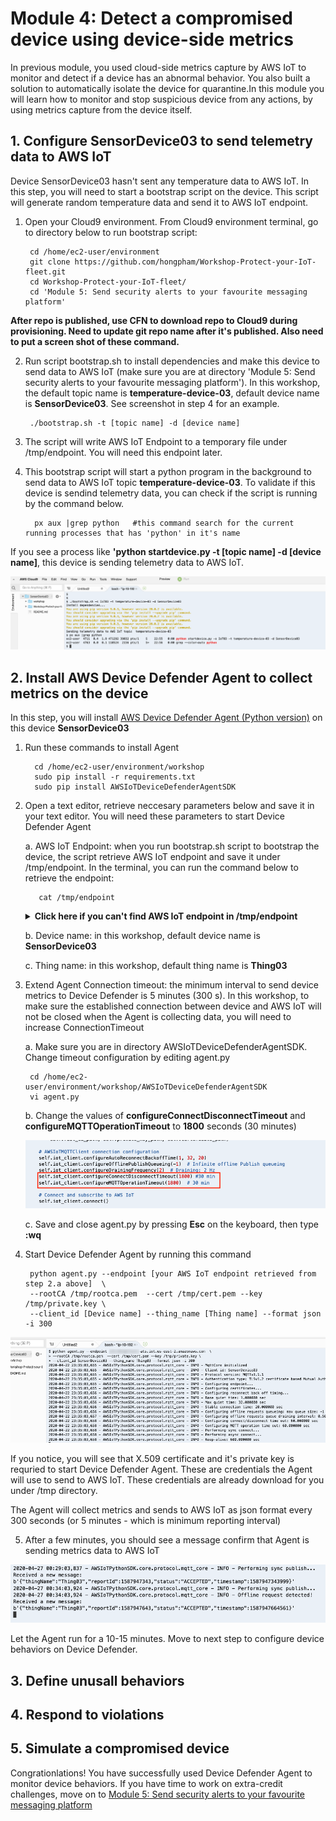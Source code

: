 # Module 4: Detect a compromised device using device-side metrics 

In previous module, you used cloud-side metrics capture by AWS IoT to monitor and detect if a device has an abnormal behavior. You also built a solution to automatically isolate the device for quarantine.In this module you will learn how to monitor and stop suspicious device from any actions, by using metrics capture from the device itself. 

## 1. Configure SensorDevice03 to send telemetry data to AWS IoT

Device SensorDevice03 hasn't sent any temperature data to AWS IoT. In this step, you will need to start a bootstrap script on the device. This script will generate random temperature data and send it to AWS IoT endpoint.

1. Open your Cloud9 environment. From Cloud9 environment terminal, go to directory below to run bootstrap script:
      
        cd /home/ec2-user/environment
        git clone https://github.com/hongpham/Workshop-Protect-your-IoT-fleet.git
        cd Workshop-Protect-your-IoT-fleet/
        cd 'Module 5: Send security alerts to your favourite messaging platform'
        
**After repo is published, use CFN to download repo to Cloud9 during provisioning. Need to update git repo name after it's published. Also need to put a screen shot of these command.**

2. Run script bootstrap.sh to install dependencies and make this device to send data to AWS IoT (make sure you are at directory 'Module 5: Send security alerts to your favourite messaging platform'). In this workshop, the default topic name is **temperature-device-03**, default device name is **SensorDevice03**. See screenshot in step 4 for an example. 

        ./bootstrap.sh -t [topic name] -d [device name]
        
3. The script will write AWS IoT Endpoint to a temporary file under /tmp/endpoint. You will need this endpoint later. 

4. This bootstrap script will start a python program in the background to send data to AWS IoT topic **temperature-device-03**. To validate if this device is sendind telemetry data, you can check if the script is running by the command below.
        
         px aux |grep python   #this command search for the current running processes that has 'python' in it's name
         
If you see a process like **'python startdevice.py -t [topic name] -d [device name]**, this device is sending telemetry data to AWS IoT.
 
<img src="../images/bootstrapscript.png"/>
  
## 2. Install AWS Device Defender Agent to collect metrics on the device

In this step, you will install [AWS Device Defender Agent (Python version)](https://github.com/aws-samples/aws-iot-device-defender-agent-sdk-python) on this device **SensorDevice03**

1. Run these commands to install Agent

         cd /home/ec2-user/environment/workshop
         sudo pip install -r requirements.txt 
         sudo pip install AWSIoTDeviceDefenderAgentSDK
         
2. Open a text editor, retrieve neccesary parameters below and save it in your text editor. You will need these parameters to start Device Defender Agent

      a. AWS IoT Endpoint: when you run bootstrap.sh script to bootstrap the device, the script retrieve AWS IoT endpoint and save it under /tmp/endpoint. In the terminal, you can run the command  below to retrieve the endpoint:
       
          cat /tmp/endpoint
          
 
   **<details><summary>Click here if you can't find AWS IoT endpoint in /tmp/endpoint</summary><br>**
  
     1. If you don't have AWS IoT Endpoint in file /tmp/endpoint, you can retrieve it manually from AWS IoT Console.

     2. Go to **AWS IoT Core console**. Make sure that you are in the correct region. Click **Manage** to view list of IoT things. Click on any thing, for example **Thing01**. Click **Interact**. Copy the Rest API endpoint under **HTTPS**
    
        <img src="../images/endpoint.png"/>

   </details>
   
   
    b. Device name: in this workshop, default device name is  **SensorDevice03**
    
    c. Thing name: in this workshop, default thing name is **Thing03**

3. Extend Agent Connection timeout: the minimum interval to send device metrics to Device Defender is 5 minutes (300 s). In this workshop, to make sure the established connection between device and AWS IoT will not be closed when the Agent is collecting data, you will need to increase ConnectionTimeout
      
      a. Make sure you are in directory AWSIoTDeviceDefenderAgentSDK. Change timeout configuration by editing agent.py 
      
        cd /home/ec2-user/environment/workshop/AWSIoTDeviceDefenderAgentSDK
        vi agent.py
        
      b. Change the values of **configureConnectDisconnectTimeout** and **configureMQTTOperationTimeout** to **1800** seconds (30 minutes) 
      
      <img src="../images/contimeout.png"/>

      c. Save and close agent.py by pressing **Esc** on the keyboard, then type **:wq**
      
4. Start Device Defender Agent by running this command
        
        python agent.py --endpoint [your AWS IoT endpoint retrieved from step 2.a above]  \
        --rootCA /tmp/rootca.pem  --cert /tmp/cert.pem --key /tmp/private.key \
        --client_id [Device name] --thing_name [Thing name] --format json -i 300

<img src="../images/startagent.png"/>


If you notice, you will see that X.509 certificate and it's private key is requried to start Device Defender Agent. These are credentials the Agent will use to send to AWS IoT. These credentials are already download for you under /tmp directory.

The Agent will collect metrics and sends to AWS IoT as json format every 300 seconds (or 5 minutes - which is minimum reporting interval)

5. After a few minutes, you should see a message confirm that Agent is sending metrics data to AWS IoT

<img src="../images/metricssent.png"/>


Let the Agent run for a 10-15 minutes. Move to next step to configure device behaviors on Device Defender.

## 3. Define unusall behaviors

## 4. Respond to violations

## 5. Simulate a compromised device


Congrationlations! You have successfully used Device Defender Agent to monitor device behaviors. If you have time to work on extra-credit challenges, move on to [Module 5: Send security alerts to your favourite messaging platform](../Module%205:%20Send%20security%20alerts%20to%20your%20favourite%20messaging%20platform/README.md)
